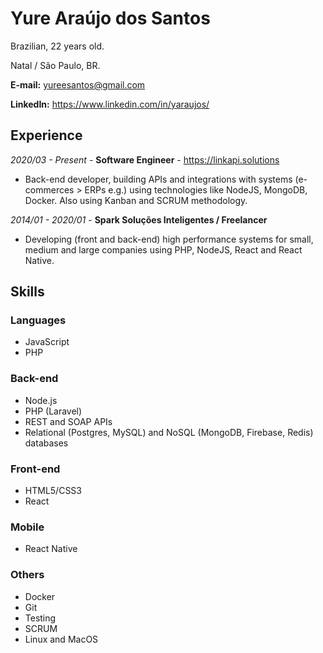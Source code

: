 # Yure Araújo dos Santos
Brazilian, 22 years old.

Natal / São Paulo, BR.

**E-mail:** [yureesantos@gmail.com](mailto:yureesantos@gmail.com)

**LinkedIn:** https://www.linkedin.com/in/yaraujos/

## Experience

*2020/03 - Present* - **Software Engineer** - https://linkapi.solutions
* Back-end developer, building APIs and integrations with systems (e-commerces > ERPs e.g.) using technologies like NodeJS, MongoDB, Docker. Also using Kanban and SCRUM methodology.

*2014/01 - 2020/01* - **Spark Soluções Inteligentes / Freelancer**
* Developing (front and back-end) high performance systems for small, medium and large companies using PHP, NodeJS, React and React Native.

## Skills

### Languages

* JavaScript
* PHP

### Back-end
* Node.js
* PHP (Laravel)
* REST and SOAP APIs
* Relational (Postgres, MySQL) and NoSQL (MongoDB, Firebase, Redis) databases

### Front-end
* HTML5/CSS3
* React

### Mobile
* React Native

### Others
* Docker
* Git
* Testing
* SCRUM
* Linux and MacOS
